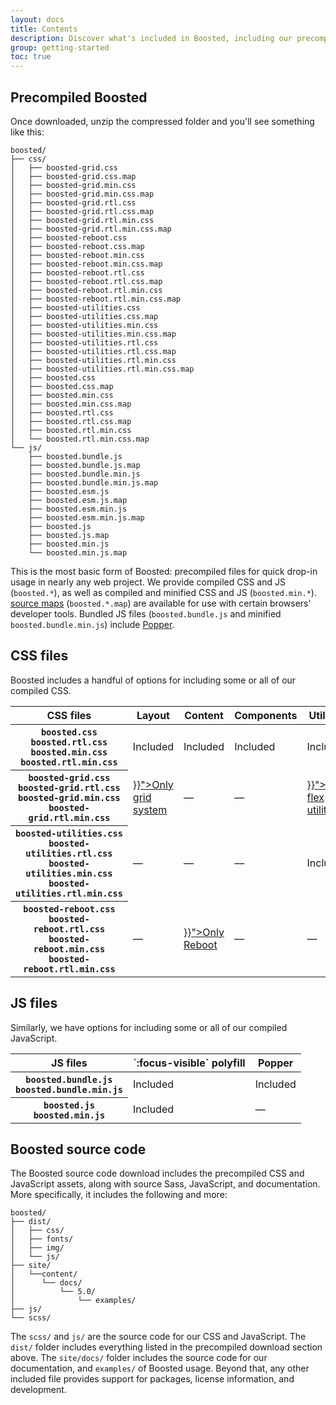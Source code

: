 ```yaml
---
layout: docs
title: Contents
description: Discover what's included in Boosted, including our precompiled and source code flavors.
group: getting-started
toc: true
---
```


## Precompiled Boosted

Once downloaded, unzip the compressed folder and you'll see something like this:

<!-- NOTE: This info is intentionally duplicated in the README. Copy any changes made here over to the README too, but be sure to keep in mind to add the `dist` folder. -->

```text
boosted/
├── css/
│   ├── boosted-grid.css
│   ├── boosted-grid.css.map
│   ├── boosted-grid.min.css
│   ├── boosted-grid.min.css.map
│   ├── boosted-grid.rtl.css
│   ├── boosted-grid.rtl.css.map
│   ├── boosted-grid.rtl.min.css
│   ├── boosted-grid.rtl.min.css.map
│   ├── boosted-reboot.css
│   ├── boosted-reboot.css.map
│   ├── boosted-reboot.min.css
│   ├── boosted-reboot.min.css.map
│   ├── boosted-reboot.rtl.css
│   ├── boosted-reboot.rtl.css.map
│   ├── boosted-reboot.rtl.min.css
│   ├── boosted-reboot.rtl.min.css.map
│   ├── boosted-utilities.css
│   ├── boosted-utilities.css.map
│   ├── boosted-utilities.min.css
│   ├── boosted-utilities.min.css.map
│   ├── boosted-utilities.rtl.css
│   ├── boosted-utilities.rtl.css.map
│   ├── boosted-utilities.rtl.min.css
│   ├── boosted-utilities.rtl.min.css.map
│   ├── boosted.css
│   ├── boosted.css.map
│   ├── boosted.min.css
│   ├── boosted.min.css.map
│   ├── boosted.rtl.css
│   ├── boosted.rtl.css.map
│   ├── boosted.rtl.min.css
│   └── boosted.rtl.min.css.map
└── js/
    ├── boosted.bundle.js
    ├── boosted.bundle.js.map
    ├── boosted.bundle.min.js
    ├── boosted.bundle.min.js.map
    ├── boosted.esm.js
    ├── boosted.esm.js.map
    ├── boosted.esm.min.js
    ├── boosted.esm.min.js.map
    ├── boosted.js
    ├── boosted.js.map
    ├── boosted.min.js
    └── boosted.min.js.map
```

This is the most basic form of Boosted: precompiled files for quick drop-in usage in nearly any web project. We provide compiled CSS and JS (`boosted.*`), as well as compiled and minified CSS and JS (`boosted.min.*`). [source maps](https://developers.google.com/web/tools/chrome-devtools/javascript/source-maps) (`boosted.*.map`) are available for use with certain browsers' developer tools. Bundled JS files (`boosted.bundle.js` and minified `boosted.bundle.min.js`) include [Popper](https://popper.js.org/).

## CSS files

Boosted includes a handful of options for including some or all of our compiled CSS.

<table class="table">
  <thead>
    <tr>
      <th scope="col">CSS files</th>
      <th scope="col">Layout</th>
      <th scope="col">Content</th>
      <th scope="col">Components</th>
      <th scope="col">Utilities</th>
    </tr>
  </thead>
  <tbody>
    <tr>
      <th scope="row">
        <div><code class="fw-normal text-nowrap">boosted.css</code></div>
        <div><code class="fw-normal text-nowrap">boosted.rtl.css</code></div>
        <div><code class="fw-normal text-nowrap">boosted.min.css</code></div>
        <div><code class="fw-normal text-nowrap">boosted.rtl.min.css</code></div>
      </th>
      <td>Included</td>
      <td>Included</td>
      <td>Included</td>
      <td>Included</td>
    </tr>
    <tr>
      <th scope="row">
        <div><code class="fw-normal text-nowrap">boosted-grid.css</code></div>
        <div><code class="fw-normal text-nowrap">boosted-grid.rtl.css</code></div>
        <div><code class="fw-normal text-nowrap">boosted-grid.min.css</code></div>
        <div><code class="fw-normal text-nowrap">boosted-grid.rtl.min.css</code></div>
      </th>
      <td><a class="link-secondary" href="{{< docsref "/layout/grid" >}}">Only grid system</a></td>
      <td class="text-muted">&mdash;</td>
      <td class="text-muted">&mdash;</td>
      <td><a class="link-secondary" href="{{< docsref "/utilities/flex" >}}">Only flex utilities</a></td>
    </tr>
    <tr>
      <th scope="row">
        <div><code class="fw-normal text-nowrap">boosted-utilities.css</code></div>
        <div><code class="fw-normal text-nowrap">boosted-utilities.rtl.css</code></div>
        <div><code class="fw-normal text-nowrap">boosted-utilities.min.css</code></div>
        <div><code class="fw-normal text-nowrap">boosted-utilities.rtl.min.css</code></div>
      </th>
      <td class="text-muted">&mdash;</td>
      <td class="text-muted">&mdash;</td>
      <td class="text-muted">&mdash;</td>
      <td>Included</td>
    </tr>
    <tr>
      <th scope="row">
        <div><code class="fw-normal text-nowrap">boosted-reboot.css</code></div>
        <div><code class="fw-normal text-nowrap">boosted-reboot.rtl.css</code></div>
        <div><code class="fw-normal text-nowrap">boosted-reboot.min.css</code></div>
        <div><code class="fw-normal text-nowrap">boosted-reboot.rtl.min.css</code></div>
      </th>
      <td class="text-muted">&mdash;</td>
      <td><a class="link-secondary" href="{{< docsref "/content/reboot" >}}">Only Reboot</a></td>
      <td class="text-muted">&mdash;</td>
      <td class="text-muted">&mdash;</td>
    </tr>
  </tbody>
</table>

## JS files

Similarly, we have options for including some or all of our compiled JavaScript.

<table class="table">
  <thead>
    <tr>
      <th scope="col">JS files</th>
      <th scope="col">`:focus-visible` polyfill</th>
      <th scope="col">Popper</th>
    </tr>
  </thead>
  <tbody>
    <tr>
      <th scope="row">
        <div><code class="fw-normal text-nowrap">boosted.bundle.js</code></div>
        <div><code class="fw-normal text-nowrap">boosted.bundle.min.js</code></div>
      </th>
      <td>Included</td>
      <td>Included</td>
    </tr>
    <tr>
      <th scope="row">
        <div><code class="fw-normal text-nowrap">boosted.js</code></div>
        <div><code class="fw-normal text-nowrap">boosted.min.js</code></div>
      </th>
      <td>Included</td>
      <td class="text-muted">&mdash;</td>
    </tr>
  </tbody>
</table>

## Boosted source code

The Boosted source code download includes the precompiled CSS and JavaScript assets, along with source Sass, JavaScript, and documentation. More specifically, it includes the following and more:

```text
boosted/
├── dist/
│   ├── css/
│   ├── fonts/
│   ├── img/
│   └── js/
├── site/
│   └──content/
│      └── docs/
│          └── 5.0/
│              └── examples/
├── js/
└── scss/
```

The `scss/` and `js/` are the source code for our CSS and JavaScript. The `dist/` folder includes everything listed in the precompiled download section above. The `site/docs/` folder includes the source code for our documentation, and `examples/` of Boosted usage. Beyond that, any other included file provides support for packages, license information, and development.
